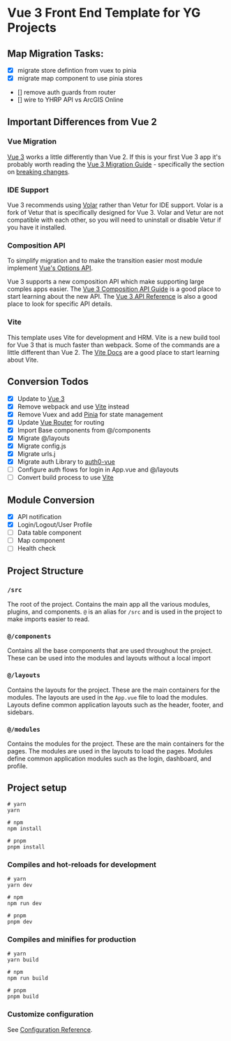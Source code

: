 # Vue 3 Front End Template for YG Projects

## Map Migration Tasks:

- [x] migrate store defintion from vuex to pinia
- [x] migrate map component to use pinia stores
- [] remove auth guards from router
- [] wire to YHRP API vs ArcGIS Online

## Important Differences from Vue 2

### Vue Migration

[Vue 3](https://v3.vuejs.org/guide/introduction.html) works a little differently than Vue 2. If this is your first Vue 3 app it's probably worth reading the [Vue 3 Migration Guide](https://v3-migration.vuejs.org) - specifically the section on [breaking changes](https://v3-migration.vuejs.org/breaking-changes/).

### IDE Support

Vue 3 recommends using [Volar](https://marketplace.visualstudio.com/items?itemName=johnsoncodehk.volar) rather than Vetur for IDE support. Volar is a fork of Vetur that is specifically designed for Vue 3. Volar and Vetur are not compatible with each other, so you will need to uninstall or disable Vetur if you have it installed.

### Composition API

To simplify migration and to make the transition easier most module implement [Vue's Options API](https://vuejs.org/guide/introduction.html#api-styles).

Vue 3 supports a new composition API which make supporting large comples apps easier. The [Vue 3 Composition API Guide](https://v3.vuejs.org/guide/composition-api-introduction.html) is a good place to start learning about the new API. The [Vue 3 API Reference](https://v3.vuejs.org/api/) is also a good place to look for specific API details.

### Vite

This template uses Vite for development and HRM. Vite is a new build tool for Vue 3 that is much faster than webpack. Some of the commands are a little different than Vue 2. The [Vite Docs](https://vitejs.dev/guide/) are a good place to start learning about Vite.

## Conversion Todos

- [x] Update to [Vue 3](https://vuejs.org)
- [x] Remove webpack and use [Vite](https://vitejs.dev) instead
- [x] Remove Vuex and add [Pinia](https://pinia.vuejs.org) for state management
- [x] Update [Vue Router](https://router.vuejs.org) for routing
- [x] Import Base components from @/components
- [x] Migrate @/layouts
- [x] Migrate config.js
- [x] Migrate urls.j
- [x] Migrate auth Library to [auth0-vue](https://github.com/auth0/auth0-vue)
- [ ] Configure auth flows for login in App.vue and @/layouts
- [ ] Convert build process to use [Vite](https://vitejs.dev)

## Module Conversion

- [x] API notification
- [x] Login/Logout/User Profile
- [ ] Data table component
- [ ] Map component
- [ ] Health check

## Project Structure

### `/src`

The root of the project. Contains the main app all the various modules, plugins, and components. `@` is an alias for `/src` and is used in the project to make imports easier to read.

### `@/components`

Contains all the base components that are used throughout the project. These can be used into the modules and layouts without a local import

### `@/layouts`

Contains the layouts for the project. These are the main containers for the modules. The layouts are used in the `App.vue` file to load the modules. Layouts define common application layouts such as the header, footer, and sidebars.

### `@/modules`

Contains the modules for the project. These are the main containers for the pages. The modules are used in the layouts to load the pages. Modules define common application modules such as the login, dashboard, and profile.

## Project setup

```
# yarn
yarn

# npm
npm install

# pnpm
pnpm install
```

### Compiles and hot-reloads for development

```
# yarn
yarn dev

# npm
npm run dev

# pnpm
pnpm dev
```

### Compiles and minifies for production

```
# yarn
yarn build

# npm
npm run build

# pnpm
pnpm build
```

### Customize configuration

See [Configuration Reference](https://vitejs.dev/config/).
